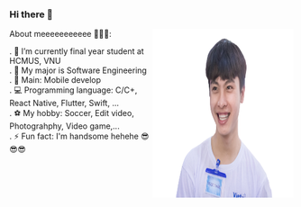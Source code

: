 ### Hi there 👋 
<img align="right"  src="Thuc.png" width="250" height = "300"/>
About meeeeeeeeeee 👀👀👀:                                                                                                                       

. 🔭 I’m currently final year student at HCMUS, VNU                                                                                                                       
. 💼 My major is Software Engineering                                                                                                                      
. 📱 Main: Mobile develop                                                                                                                       
. 💻 Programming language: C/C+, React Native, Flutter, Swift, ...                                                                                                                 
. ⚽ My hobby: Soccer, Edit video, Photograhphy, Video game,...                                                                                                                     
. ⚡ Fun fact: I'm handsome hehehe 😎😎😎                                                                                                                       

